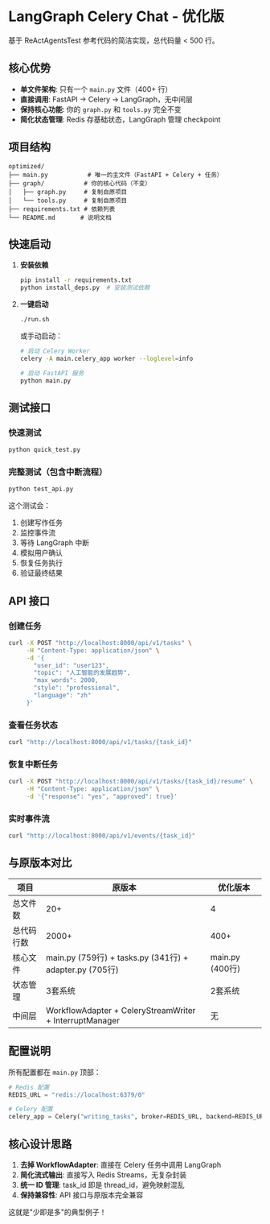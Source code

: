 # LangGraph Celery Chat - 优化版

基于 ReActAgentsTest 参考代码的简洁实现，总代码量 < 500 行。

## 核心优势

- **单文件架构**: 只有一个 `main.py` 文件（400+ 行）
- **直接调用**: FastAPI → Celery → LangGraph，无中间层
- **保持核心功能**: 你的 `graph.py` 和 `tools.py` 完全不变
- **简化状态管理**: Redis 存基础状态，LangGraph 管理 checkpoint

## 项目结构

```
optimized/
├── main.py           # 唯一的主文件（FastAPI + Celery + 任务）
├── graph/           # 你的核心代码（不变）
│   ├── graph.py     # 复制自原项目
│   └── tools.py     # 复制自原项目
├── requirements.txt # 依赖列表
└── README.md       # 说明文档
```

## 快速启动

1. **安装依赖**
   ```bash
   pip install -r requirements.txt
   python install_deps.py  # 安装测试依赖
   ```

2. **一键启动**
   ```bash
   ./run.sh
   ```

   或手动启动：
   ```bash
   # 启动 Celery Worker
   celery -A main.celery_app worker --loglevel=info
   
   # 启动 FastAPI 服务
   python main.py
   ```

## 测试接口

### 快速测试
```bash
python quick_test.py
```

### 完整测试（包含中断流程）
```bash
python test_api.py
```

这个测试会：
1. 创建写作任务
2. 监控事件流
3. 等待 LangGraph 中断
4. 模拟用户确认
5. 恢复任务执行
6. 验证最终结果

## API 接口

### 创建任务
```bash
curl -X POST "http://localhost:8000/api/v1/tasks" \
     -H "Content-Type: application/json" \
     -d '{
       "user_id": "user123",
       "topic": "人工智能的发展趋势",
       "max_words": 2000,
       "style": "professional",
       "language": "zh"
     }'
```

### 查看任务状态
```bash
curl "http://localhost:8000/api/v1/tasks/{task_id}"
```

### 恢复中断任务
```bash
curl -X POST "http://localhost:8000/api/v1/tasks/{task_id}/resume" \
     -H "Content-Type: application/json" \
     -d '{"response": "yes", "approved": true}'
```

### 实时事件流
```bash
curl "http://localhost:8000/api/v1/events/{task_id}"
```

## 与原版本对比

| 项目 | 原版本 | 优化版本 |
|------|--------|----------|
| 总文件数 | 20+ | 4 |
| 总代码行数 | 2000+ | 400+ |
| 核心文件 | main.py (759行) + tasks.py (341行) + adapter.py (705行) | main.py (400行) |
| 状态管理 | 3套系统 | 2套系统 |
| 中间层 | WorkflowAdapter + CeleryStreamWriter + InterruptManager | 无 |

## 配置说明

所有配置都在 `main.py` 顶部：

```python
# Redis 配置
REDIS_URL = "redis://localhost:6379/0"

# Celery 配置
celery_app = Celery("writing_tasks", broker=REDIS_URL, backend=REDIS_URL)
```

## 核心设计思路

1. **去掉 WorkflowAdapter**: 直接在 Celery 任务中调用 LangGraph
2. **简化流式输出**: 直接写入 Redis Streams，无复杂封装
3. **统一 ID 管理**: task_id 即是 thread_id，避免映射混乱
4. **保持兼容性**: API 接口与原版本完全兼容

这就是"少即是多"的典型例子！